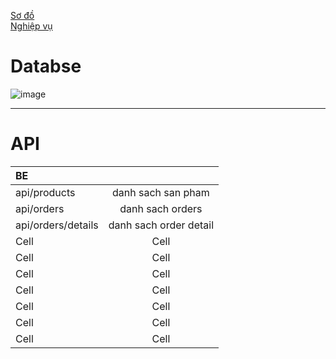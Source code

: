  [Sơ đồ](https://drive.google.com/file/d/1Yki64n6TMSo8okWkGDuSFVgBloIOi-tk/view?usp=sharing)  
[Nghiệp vụ ](https://docs.google.com/document/d/1qaEZMkNMW1ft19tqEUDYf-WpMxPmTh-fkmiADVypDK4/edit?usp=sharing)

# Databse 
![image](https://raw.githubusercontent.com/ThuHang14/KITS2022_G3/main/ERD_G3.JPG)


------
# API
| BE |  |   
|:-------|:------:|
|  api/products  |  danh sach san pham   | 
|  api/orders  |  danh sach orders  |  
|  api/orders/details  |  danh sach order detail  | 
|  Cell  |  Cell  |  
|  Cell  |  Cell  | 
|  Cell  |  Cell  |  
|  Cell  |  Cell  | 
|  Cell  |  Cell  |  
|  Cell  |  Cell  | 
|  Cell  |  Cell  |  



